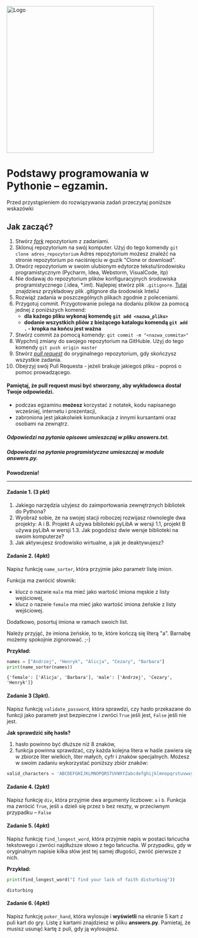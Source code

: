 <img alt="Logo" src="http://coderslab.pl/svg/logo-coderslab.svg" width="400">

# Podstawy programowania w Pythonie &ndash; egzamin.

Przed przystąpieniem do rozwiązywania zadań przeczytaj poniższe wskazówki

## Jak zacząć?

1. Stwórz [*fork*](https://guides.github.com/activities/forking/) repozytorium z zadaniami.
2. Sklonuj repozytorium na swój komputer. Użyj do tego komendy `git clone adres_repozytorium`
Adres repozytorium możesz znaleźć na stronie repozytorium po naciśnięciu w guzik "Clone or download".
3. Otwórz repozytorium w swoim ulubionym edytorze tekstu/środowisku programistycznym (Pycharm, Idea, Webstorm, VisualCode, itp)
4. Nie dodawaj do repozytorium plików konfiguracyjnych środowiska programistycznego (.idea, *.iml). Najlepiej stwórz plik `.gitignore`. [Tutaj](https://github.com/github/gitignore/blob/master/Global/JetBrains.gitignore) znajdziesz przykładowy plik .gitignore dla środowisk InteliJ
5. Rozwiąż zadania w poszczególnych plikach zgodnie z poleceniami.
6. Przygotuj commit. Przygotowanie polega na dodaniu plików za pomocą jednej z poniższych komend:
   - **dla każego pliku wykonaj komendę `git add <nazwa_pliku>`**
   - **dodanie wszystkich pliów z bieżącego katalogu komendą `git add .` - kropka na końcu jest ważna**
7. Stwórz commit za pomocą komendy: `git commit -m "<nazwa_commita>"`
8. Wypchnij zmiany do swojego repozytorium na GitHubie.  Użyj do tego komendy `git push origin master`
9. Stwórz [*pull request*](https://help.github.com/articles/creating-a-pull-request) do oryginalnego repozytorium, gdy skończysz wszystkie zadania.
10. Obejrzyj swój Pull Requesta - jeżeli brakuje jakiegoś pliku - poproś o pomoc prowadzącego.

#### Pamiętaj, że pull request musi być stworzony, aby wykładowca dostał Twoje odpowiedzi.

* podczas egzaminu **możesz** korzystać z notatek, kodu napisanego wcześniej, internetu i prezentacji,
* zabroniona jest jakakolwiek komunikacja z innymi kursantami oraz osobami na zewnątrz.

##### Odpowiedzi na pytania opisowe umieszczaj w pliku *answers.txt*.
##### Odpowiedzi na pytania programistyczne umieszczaj w module *answers.py*.

**Powodzenia!**

----------------------------------------------------------------------------------------

#### Zadanie 1. (3 pkt)

1. Jakiego narzędzia użyjesz do zaimportowania zewnętrznych bibliotek do Pythona?
2. Wyobraź sobie, że na swojej stacji roboczej rozwijasz równolegle dwa projekty: A i B. Projekt A używa biblioteki pyLibA w wersji 1.1, projekt B używa pyLibA w wersji 1.3. Jak pogodzisz dwie wersje biblioteki na swoim komputerze?
3. Jak aktywujesz środowisko wirtualne, a jak je deaktywujesz?



#### Zadanie 2. (4pkt)

Napisz funkcję `name_sorter`, która przyjmie jako parametr listę imion. 

Funkcja ma zwrócić słownik:
* klucz o nazwie `male` ma mieć jako wartość imiona męskie z listy wejściowej,
* klucz o nazwie `female` ma mieć jako wartość imiona żeńskie z listy wejściowej.

Dodatkowo, posortuj imiona w ramach swoich list.

Należy przyjąć, że imiona żeńskie, to te, które kończą się literą "a". Barnabę możemy spokojnie zignorować. ;-)

**Przykład:**
```python
names = ["Andrzej", "Henryk", "Alicja", "Cezary", "Barbara"]
print(name_sorter(names))
```

```
{'female': ['Alicja', 'Barbara'], 'male': ['Andrzej', 'Cezary', 'Henryk']}
```

#### Zadanie 3 (3pkt).

Napisz funkcję `validate_password`, która sprawdzi, czy hasło przekazane do funkcji jako parametr jest bezpieczne i zwróci `True` jeśli jest, `False` jeśli nie jest.

**Jak sprawdzić siłę hasła?**

1. hasło powinno być dłuższe niż 8 znaków,
2. funkcja powinna sprawdzać, czy każda kolejna litera w haśle zawiera się w zbiorze liter wielkich, liter małych, cyfr i znaków specjalnych. Możesz w swoim zadaniu wykorzystać poniższy zbiór znaków:

```python
valid_characters = 'ABCDEFGHIJKLMNOPQRSTUVWXYZabcdefghijklmnopqrstuvwxyz1234567890!@#$%^&*()-_=+[{]}\|;:?/>.<,'
```

#### Zadanie 4. (2pkt)

Napisz funkcję `div`, która przyjmie dwa argumenty liczbowe: `a` i `b`. Funkcja ma zwrócić `True`, jeśli `a` dzieli się przez `b` bez reszty, w przeciwnym przypadku &ndash; `False`

#### Zadanie 5. (4pkt)

Napisz funkcję `find_longest_word`, która przyjmie napis w postaci łańcucha tekstowego i zwróci najdłuższe słowo z tego łańcucha. W przypadku, gdy w oryginalnym napisie kilka słów jest tej samej długości, zwróć pierwsze z nich.

**Przykład:**
```python
print(find_longest_word("I find your lack of faith disturbing"))
```
```
disturbing
```

#### Zadanie 6. (4pkt)
Napisz funkcję `poker_hand`, która wylosuje i **wyświetli** na ekranie 5 kart z puli kart do gry. Listę z kartami znajdziesz w pliku **answers.py**. Pamietaj, że musisz usunąć kartę z puli, gdy ją wylosujesz.
